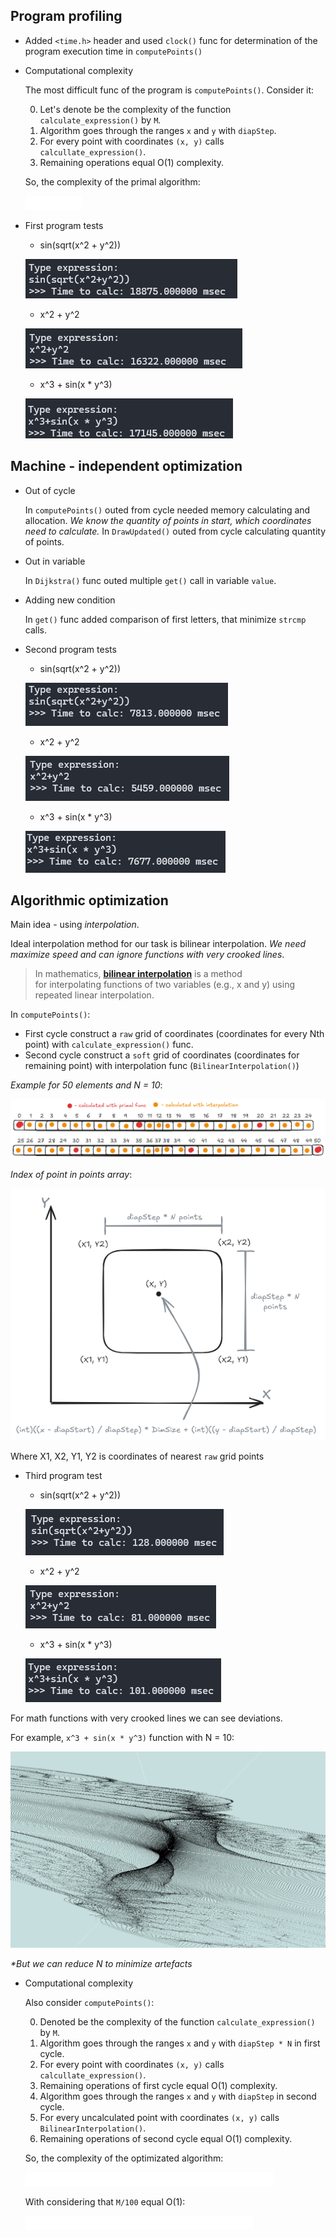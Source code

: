 ## Program profiling

- Added `<time.h>` header and used `clock()` func for determination of the program execution time in `computePoints()`

- Computational complexity

	The most difficult func of the program is `computePoints()`. Consider it:

	0. Let's denote be the complexity of the function `calculate_expression()` by `M`.
	1. Algorithm goes through the ranges `x` and `y` with `diapStep`.
	2. For every point with coordinates `(x, y)` calls `calcullate_expression()`.
	3. Remaining operations equal O(1) complexity.
	
	So, the complexity of the primal algorithm:

	![Algorithm's complexity](img/primal-complexity.png)

- First program tests

	- sin(sqrt(x^2 + y^2))

	![Time for first function](img/func1-primal-time.png)
	
	- x^2 + y^2

	![Time for second function](img/func2-primal-time.png)
	
	- x^3 + sin(x * y^3)

	![Time for third function](img/func3-primal-time.png)

## Machine - independent optimization

- Out of cycle

	In `computePoints()` outed from cycle needed memory calculating and allocation.
	*We know the quantity of points in start, which coordinates need to calculate.*
	In `DrawUpdated()` outed from cycle calculating quantity of points.

- Out in variable 

	In `Dijkstra()` func outed multiple `get()` call in variable `value`.

- Adding new condition

	In `get()` func added comparison of first letters, that minimize `strcmp` calls.


- Second program tests

	- sin(sqrt(x^2 + y^2))

	![Time for first function](img/func1-mid-time.png)
	
	- x^2 + y^2 
	
	![Time for second function](img/func2-mid-time.png)
	
	- x^3 + sin(x * y^3)
	
	![Time for third function](img/func3-mid-time.png)

## Algorithmic optimization

Main idea - using *interpolation*.

Ideal interpolation method for our task is bilinear interpolation.
*We need maximize speed and can ignore functions with very crooked lines*.

> In mathematics, [**bilinear interpolation**](https://en.wikipedia.org/wiki/Bilinear_interpolation) is a method for interpolating functions of two variables (e.g., x and y) using repeated linear interpolation.

In `computePoints()`:

- First cycle construct a `raw` grid of coordinates (coordinates for every Nth point) with `calculate_expression()` func.
- Second cycle construct a `soft` grid of coordinates (coordinates for remaining point) with interpolation func (`BilinearInterpolation()`)

*Example for 50 elements and N = 10*:

![Interpolation logic](img/interpolation-logic.png)

*Index of point in points array*:

![Index of point](img/points-indexes.png)

Where X1, X2, Y1, Y2 is coordinates of nearest `raw` grid points

- Third program test

	- sin(sqrt(x^2 + y^2))

	![Time for first function](img/func1-fin-time.png)
	
	- x^2 + y^2

	![Time for second function](img/func2-fin-time.png)
	
	- x^3 + sin(x * y^3)

	![Time for third function](img/func3-fin-time.png)

For math functions with very crooked lines we can see deviations. 

For example, `x^3 + sin(x * y^3)` function with N = 10:

![Pic for third function](img/func-with-artefacts.png)

*\*But we can reduce N to minimize artefacts*

- Computational complexity

	Also consider `computePoints()`:

	0. Denoted be the complexity of the function `calculate_expression()` by `M`.
	1. Algorithm goes through the ranges `x` and `y` with `diapStep * N` in first cycle.
	2. For every point with coordinates `(x, y)` calls `calcullate_expression()`.
	3. Remaining operations of first cycle equal O(1) complexity.
	4. Algorithm goes through the ranges `x` and `y` with `diapStep` in second cycle.
	5. For every uncalculated point with coordinates `(x, y)` calls `BilinearInterpolation()`.
	6. Remaining operations of second cycle equal O(1) complexity.
	
	So, the complexity of the optimizated algorithm:

	![First pic for final complexity](img/actual-complexity-part.png)
	
	With considering that `M/100` equal O(1):

	![Second pic for final complexity](img/actual-complexity-fin.png)
	 